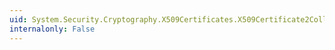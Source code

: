 ```yaml
---
uid: System.Security.Cryptography.X509Certificates.X509Certificate2Collection.Insert(System.Int32,System.Security.Cryptography.X509Certificates.X509Certificate2)
internalonly: False
---
```

